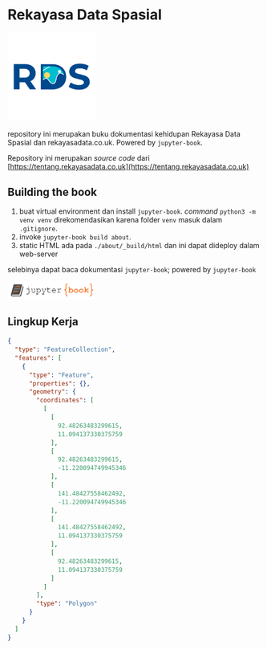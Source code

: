 # Rekayasa Data Spasial


[<img src="./about/logo_rds.png" alt="drawing" width="35%" style="align: center"/>](https://tentang.rekayasadata.co.uk)



repository ini merupakan buku dokumentasi kehidupan Rekayasa Data Spasial dan rekayasadata.co.uk. Powered by ```jupyter-book```.

Repository ini merupakan _source code_ dari [https://tentang.rekayasadata.co.uk](https://tentang.rekayasadata.co.uk) 

## Building the book

1. buat virtual environment dan install ```jupyter-book```. _command_ ```python3 -m venv venv``` direkomendasikan karena folder ```venv``` masuk dalam ```.gitignore```.
2. invoke ```jupyter-book build about```.
3. static HTML ada pada ```./about/_build/html``` dan ini dapat dideploy dalam web-server

selebinya dapat baca dokumentasi ```jupyter-book```; powered by ```jupyter-book```

[<img src="./about/logo.png" alt="drawing" width="35%"/>](https://jupyterbook.org/en/stable/intro.html)


## Lingkup Kerja

```geojson
{
  "type": "FeatureCollection",
  "features": [
    {
      "type": "Feature",
      "properties": {},
      "geometry": {
        "coordinates": [
          [
            [
              92.48263483299615,
              11.094137330375759
            ],
            [
              92.48263483299615,
              -11.220094749945346
            ],
            [
              141.48427558462492,
              -11.220094749945346
            ],
            [
              141.48427558462492,
              11.094137330375759
            ],
            [
              92.48263483299615,
              11.094137330375759
            ]
          ]
        ],
        "type": "Polygon"
      }
    }
  ]
}
```